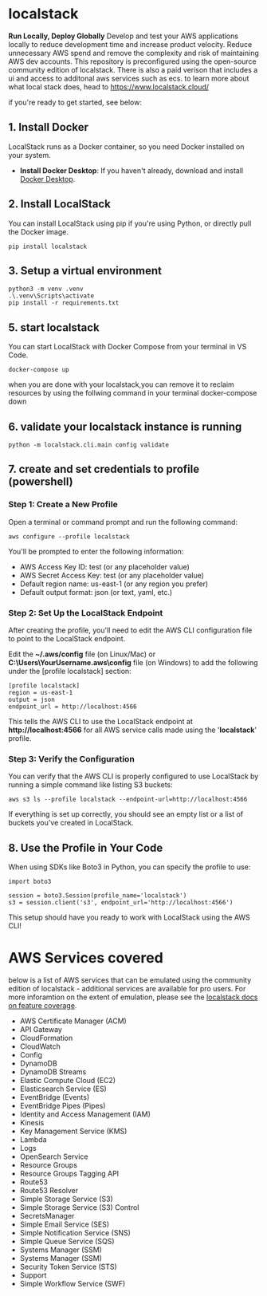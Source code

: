 # localstack

**Run Locally, Deploy Globally**
Develop and test your AWS applications locally to reduce development time and increase product velocity. Reduce unnecessary AWS spend and remove the complexity and risk of maintaining AWS dev accounts.
This repository is preconfigured using the open-source community edition of localstack. There is also a paid verison that includes a ui and access to additonal aws services such as ecs. to learn more about what local stack does, head to  https://www.localstack.cloud/

if you're ready to get started, see below:

## 1. Install Docker

LocalStack runs as a Docker container, so you need Docker installed on your system.

- **Install Docker Desktop**: If you haven't already, download and install [Docker Desktop](https://docs.docker.com/desktop/install/windows-install/). 

## 2. Install LocalStack
You can install LocalStack using pip if you're using Python, or directly pull the Docker image. 

    pip install localstack

## 3. Setup a virtual environment

    python3 -m venv .venv
    .\.venv\Scripts\activate
    pip install -r requirements.txt

## 5. start localstack
You can start LocalStack with Docker Compose from your terminal in VS Code.

    docker-compose up

when you are done with your localstack,you can remove it to reclaim resources by using the follwing command in your terminal
    docker-compose down

## 6. validate your localstack instance is running
    python -m localstack.cli.main config validate

## 7. create and set credentials to profile (powershell)

### Step 1: Create a New Profile

Open a terminal or command prompt and run the following command:

    aws configure --profile localstack
You'll be prompted to enter the following information:

 - AWS Access Key ID: test (or any placeholder value)
 - AWS Secret Access Key: test (or any placeholder value)
 - Default region name: us-east-1 (or any region you prefer)
 - Default output format: json (or text, yaml, etc.)

### Step 2: Set Up the LocalStack Endpoint
After creating the profile, you'll need to edit the AWS CLI configuration file to point to the LocalStack endpoint.

Edit the **~/.aws/config** file (on Linux/Mac) or **C:\Users\YourUsername\.aws\config** file (on Windows) to add the following under the [profile localstack] section:

    [profile localstack]
    region = us-east-1
    output = json
    endpoint_url = http://localhost:4566
This tells the AWS CLI to use the LocalStack endpoint at **http://localhost:4566** for all AWS service calls made using the '**localstack**' profile.

### Step 3: Verify the Configuration

You can verify that the AWS CLI is properly configured to use LocalStack by running a simple command like listing S3 buckets:

    aws s3 ls --profile localstack --endpoint-url=http://localhost:4566
If everything is set up correctly, you should see an empty list or a list of buckets you've created in LocalStack.

## 8. Use the Profile in Your Code
When using SDKs like Boto3 in Python, you can specify the profile to use:

    import boto3

    session = boto3.Session(profile_name='localstack')
    s3 = session.client('s3', endpoint_url='http://localhost:4566')
This setup should have you ready to work with LocalStack using the AWS CLI!

# AWS Services covered
below is a list of AWS services that can be emulated using the community edition of localstack - additional services are available for pro users. For more inforamtion on the extent of emulation, please see the [localstack docs on feature coverage](https://docs.localstack.cloud/user-guide/aws/feature-coverage/).

 - AWS Certificate Manager (ACM)
 - API Gateway
 - CloudFormation
 - CloudWatch
 - Config
 - DynamoDB
 - DynamoDB Streams
 - Elastic Compute Cloud (EC2)
 - Elasticsearch Service (ES)
 - EventBridge (Events)
 - EventBridge Pipes (Pipes)
 - Identity and Access Management (IAM)
 - Kinesis
 - Key Management Service (KMS)
 - Lambda
 - Logs
 - OpenSearch Service
 - Resource Groups
 - Resource Groups Tagging API
 - Route53
 - Route53 Resolver
 - Simple Storage Service (S3)
 - Simple Storage Service (S3) Control
 - SecretsManager
 - Simple Email Service (SES)
 - Simple Notification Service (SNS)
 - Simple Queue Service (SQS)
 - Systems Manager (SSM)
 - Systems Manager (SSM)
 - Security Token Service (STS)
 - Support
 - Simple Workflow Service (SWF)
